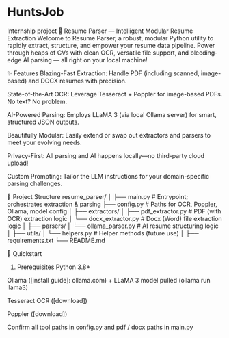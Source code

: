 # HuntsJob
Internship project
📝 Resume Parser — Intelligent Modular Resume Extraction
Welcome to Resume Parser, a robust, modular Python utility to rapidly extract, structure, and empower your resume data pipeline. Power through heaps of CVs with clean OCR, versatile file support, and bleeding-edge AI parsing — all right on your local machine!

✨ Features
Blazing-Fast Extraction: Handle PDF (including scanned, image-based) and DOCX resumes with precision.

State-of-the-Art OCR: Leverage Tesseract + Poppler for image-based PDFs. No text? No problem.

AI-Powered Parsing: Employs LLaMA 3 (via local Ollama server) for smart, structured JSON outputs.

Beautifully Modular: Easily extend or swap out extractors and parsers to meet your evolving needs.

Privacy-First: All parsing and AI happens locally—no third-party cloud upload!

Custom Prompting: Tailor the LLM instructions for your domain-specific parsing challenges.

📁 Project Structure
  resume_parser/
  │
  ├── main.py                # Entrypoint; orchestrates extraction & parsing
  ├── config.py              # Paths for OCR, Poppler, Ollama, model config
  │
  ├── extractors/
  │   ├── pdf_extractor.py   # PDF (with OCR) extraction logic
  │   └── docx_extractor.py  # Docx (Word) file extraction logic
  │
  ├── parsers/
  │   └── ollama_parser.py   # AI resume structuring logic
  │
  ├── utils/
  │   └── helpers.py         # Helper methods (future use)
  │
  ├── requirements.txt
  └── README.md
  
🚀 Quickstart
1. Prerequisites
Python 3.8+

Ollama ([install guide]: ollama.com) + LLaMA 3 model pulled (ollama run llama3)

Tesseract OCR ([download])

Poppler ([download])

Confirm all tool paths in config.py and pdf / docx paths in main.py
